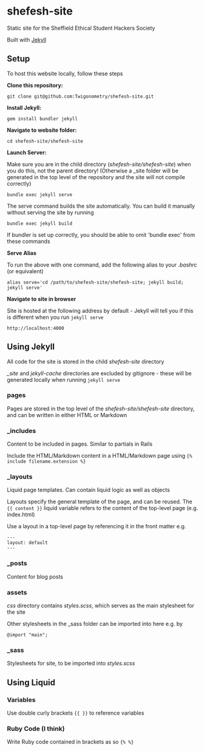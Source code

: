 # shefesh-site
Static site for the Sheffield Ethical Student Hackers Society

Built with [Jekyll](https://jekyllrb.com/)

## Setup

To host this website locally, follow these steps

**Clone this repository:**

`git clone git@github.com:Twigonometry/shefesh-site.git`

**Install Jekyll:**

`gem install bundler jekyll`

**Navigate to website folder:**

`cd shefesh-site/shefesh-site`

**Launch Server:**

Make sure you are in the child directory (*shefesh-site/shefesh-site*) when you do this, not the parent directory! (Otherwise a _site folder will be generated in the top level of the repository and the site will not compile correctly)

`bundle exec jekyll serve`

The serve command builds the site automatically. You can build it manually without serving the site by running

`bundle exec jekyll build`

If bundler is set up correctly, you should be able to omit 'bundle exec' from these commands

**Serve Alias**

To run the above with one command, add the following alias to your *.bashrc* (or equivalent)

`alias serve='cd /path/to/shefesh-site/shefesh-site; jekyll build; jekyll serve'`

**Navigate to site in browser**

Site is hosted at the following address by default - Jekyll will tell you if this is different when you run `jekyll serve`

`http://localhost:4000`

## Using Jekyll

All code for the site is stored in the child *shefesh-site* directory

*_site* and *jekyll-cache* directories are excluded by gitignore - these will be generated locally when running `jekyll serve`

### pages

Pages are stored in the top level of the *shefesh-site/shefesh-site* directory, and can be written in either HTML or Markdown

### _includes

Content to be included in pages. Similar to partials in Rails

Include the HTML/Markdown content in a HTML/Markdown page using `{% include filename.extension %}`

### _layouts

Liquid page templates. Can contain liquid logic as well as objects

Layouts specify the general template of the page, and can be reused. The `{{ content }}` liquid variable refers to the content of the top-level page (e.g. index.html)

Use a layout in a top-level page by referencing it in the front matter e.g.

```
---
layout: default
---
```

### _posts

Content for blog posts

### assets

*css* directory contains *styles.scss*, which serves as the main stylesheet for the site

Other stylesheets in the _sass folder can be imported into here e.g. by

`@import "main";`

### _sass

Stylesheets for site, to be imported into *styles.scss*

## Using Liquid

### Variables

Use double curly brackets `{{ }}` to reference variables

### Ruby Code (I think)

Write Ruby code contained in brackets as so `{% %}`